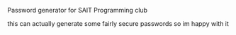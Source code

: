 Password generator for SAIT Programming club


this can actually generate some fairly secure passwords so im happy with it
